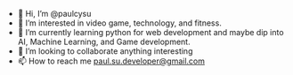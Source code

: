 - 👋 Hi, I’m @paulcysu
- 👀 I’m interested in video game, technology, and fitness.
- 🌱 I’m currently learning python for web development and maybe dip into AI, Machine Learning, and Game development.
- 💞️ I’m looking to collaborate anything interesting
- 📫 How to reach me paul.su.developer@gmail.com

<!---
paulcysu/paulcysu is a ✨ special ✨ repository because its `README.md` (this file) appears on your GitHub profile.
You can click the Preview link to take a look at your changes.
--->
